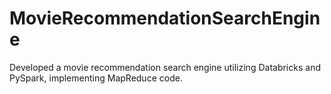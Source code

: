 # MovieRecommendationSearchEngine
Developed a movie recommendation search engine utilizing Databricks and PySpark, implementing MapReduce code.
